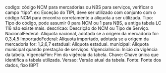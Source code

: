 codigo: código NCM para mercadorias ou NBS para serviços, verificar o campo “tipo”.
ex: Exceção do TIPI, deve ser utilizado com conjunto com o código NCM para encontra corretamente a alíquota a ser utilizada.
Tipo: Tipo do código, pode assumir 0 para NCM ou 1 para NBS, a antiga tabela LC 116 não existe mais.
descricao: Descrição do NCM ou Tipo de Serviço.
NacionalFederal: Alíquota nacional, adotada se a origem da mercadoria for: 0,3,4,5
ImportadoFederal: Alíquota importado, adotada se a origem da mercadoria for: 1,2,6,7
estadual: Alíquota estadual.
municipal: Alíquota municipal quando prestação de serviços.
VigenciaInicio: Início da vigência da tabela.
VigenciaFim: Fim da vigência da tabela.
Chave: Chave única que identifica a tabela utilizada.
Versao: Versão atual da tabela.
Fonte: Fonte dos dados, fixo IBPT